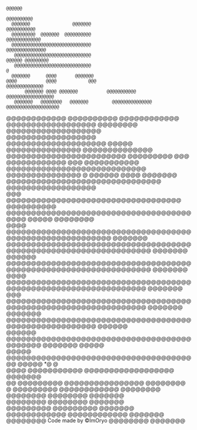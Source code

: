                                                                                               @@@@@@  
                                                                                         @@@@@@@@@@   
      @@@@@@@                @@@@@@@                                                   @@@@@@@@@@@    
      @@@@@@@@@  @@@@@@@  @@@@@@@@@@                                                 @@@@@@@@@@@@@    
      @@@@@@@@@@@@@@@@@@@@@@@@@@@@@@                                               @@@@@@@@@@@@@@@    
       @@@@@@@@@@@@@@@@@@@@@@@@@@@@@                                              @@@@@@ @@@@@@@@@    
       @@@@@@@@@@@@@@@@@@@@@@@@@@@@@                                                             @    
      @@@@@@@      @@@@       @@@@@@@                                                                 
    @@@@           @@@@            @@@                                           @@@@@@@@@@@@@@       
           @@@@@@@ @@@@ @@@@@@@           @@@@@@@@@@@                           @@@@@@@@@@@@@@@@@@    
       @@@@@@@   @@@@@@@@   @@@@@@@         @@@@@@@@@@@@@@@                     @@@@@@@@@@@@@@@@@@@@  
  @@@@@@@@@@@@  @@@@@@@@@@  @@@@@@@@@@@@     @@@@@@@@@@@@@@@@@@                              @@@@@@@@ 
@@@@@@@@@@@@@@@@@@@     @@@@@@@@@@@@@@@@@@   @@@@@@@@@@@@@@@@@@@@                                @@@@@
  @@@@@@@@@@@@@@@         @@@@@@@@@@@@@@    @@@@@@@@@@@@@@@@@@@@@@@@             @@@@@@@@@         @@@
    @@@@@@@@@@@@    @@@    @@@@@@@@@@@    @@@@@@@@@@@@@@@@@@@@@@@@@@@@         @@@@@@@@@@@@@@@       @
        @@@@@@     @@@@     @@@@@@@     @@@@@@@@@@@@@@@@@@@@@@@@@@@@@@@        @@@@@@@@@@@@@@@@@@     
                    @@@              @@@@@@@@@@@@@@@@@@@@@@@@@@@@@@@@@@@                @@@@@@@@@@    
                                 @@@@@@@@@@@@@@@@@@@@@@@@@@@@@@@@@@@@@@@@@  @@@@@          @@@@@@@@   
            @@@@           @@@@@@@@@@@@@@@@@@@@@@@@@@@@@@@@@@@@@@@@@@@@@@@@@@@@@@@@@@        @@@@@@@  
            @@@@@@@@@@@@@@@@@@@@@@@@@@@@@@@@@@@@@@@@@@@@@@@@@@@@@@@@@@@@@@@@@@  @@@@@@@       @@@@@@  
             @@@@@@@@@@@@@@@@@@@@@@@@@@@@@@@@@@@@@@@@@@@@@@@@@@@@@@@@@@@@@@@@@@   @@@@@@@      @@@@   
              @@@@@@@@@@@@@@@@@@@@@@@@@@@@@@@@@@@@@@@@@@@@@@@@@@@@@@@@@@@@@@@@@    @@@@@@@     @@@    
               @@@@@@@@@@@@@@@@@@@@@@@@@@@@@@@@@@@@@@@@@@@@@@@@@@@@@@@@@@@@@@@@@    @@@@@@@           
                @@@@@@@  @@@@@@@@@@@@@@@@@@@@@@@@@@@@@@@@@@@@@@@@@@@@@@@@@@@@@@@     @@@@@@           
                 @@@@@@   @@@@@@@@@@@@@@@@@@@@@@@@@@@@@@@@@@@@@@@@@@@@   @@@@@@@     @@@@@            
                  @@@@@   @@@@@@@@@@@@@@@@@@@@@@@@@@@@@@@@@@@@@@@ @@@@@     *@       @                
                   @@@@   @@@@@@@@@@@          @@@@@@@@@@@@@@@@@@  @@@@@@@                            
                    @@    @@@@@@@@@              @@@@@@@@@@@@@@@@  @@@@@@@@                           
                     @   @@@@@@@@@                  @@@@@@@@@@@@   @@@@@@@@                           
                        @@@@@@@@                       @@@@@@@@    @@@@@@@                            
                       @@@@@@@@                        @@@@@@@@   @@@@@@@                             
                     @@@@@@@@@                      @@@@@@@@@    @@@@@@@                              
                @@@@@@@@@@@@                    @@@@@@@@@@@@   @@@@@@@                                
                  @@@@@@@@ Code made by ©ImOryo  @@@@@@@@     @@@@@@@                                 
